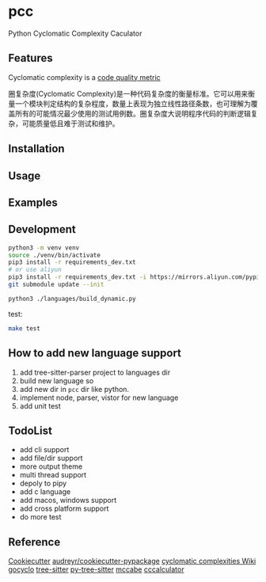 # pcc

Python Cyclomatic Complexity Caculator

## Features

Cyclomatic complexity is a [code quality metric](https://en.wikipedia.org/wiki/Software_metric)

​​圈复杂度(Cyclomatic Complexity)是一种代码复杂度的衡量标准。它可以用来衡量一个模块判定结构的复杂程度，数量上表现为独立线性路径条数，也可理解为覆盖所有的可能情况最少使用的测试用例数。圈复杂度大说明程序代码的判断逻辑复杂，可能质量低且难于测试和维护。

## Installation

## Usage

## Examples

## Development

```bash
python3 -m venv venv
source ./venv/bin/activate
pip3 install -r requirements_dev.txt
# or use aliyun
pip3 install -r requirements_dev.txt -i https://mirrors.aliyun.com/pypi/simple/
git submodule update --init

python3 ./languages/build_dynamic.py
```

test:

```bash
make test
```


## How to add new language support

1. add tree-sitter-parser project to languages dir
2. build new language so
3. add new dir in `pcc` dir like python.
4. implement node, parser, vistor for new language
5. add unit test

## TodoList

- add cli support
- add file/dir support
- more output theme
- multi thread support
- depoly to pipy
- add c language
- add macos, windows support
- add cross platform support
- do more test

## Reference

[Cookiecutter](https://github.com/audreyr/cookiecutter)
[audreyr/cookiecutter-pypackage](https://github.com/audreyr/cookiecutter-pypackage)
[cyclomatic complexities Wiki](https://en.wikipedia.org/wiki/Cyclomatic_complexity)
[gocyclo](https://github.com/fzipp/gocyclo)
[tree-sitter](https://github.com/tree-sitter/tree-sitter)
[py-tree-sitter](https://github.com/tree-sitter/py-tree-sitter)
[mccabe](https://github.com/PyCQA/mccabe)
[cccalculator](https://github.com/xiaomizhou/cccalculator)

